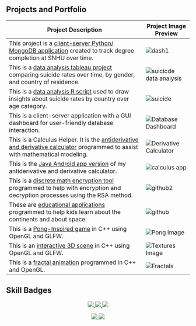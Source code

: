 
## Projects and Portfolio
<!-- TABLE -->
| Project Description | Project Image Preview |
| --- | --- |
| This project is a [client-server Python/ MongoDB application](https://github.com/sheraadams/Database-Dashboard-Example) created to track degree completion at SNHU over time. | ![dash1](https://github.com/sheraadams/sheraadams/assets/110789514/477b8f33-5e64-48d7-b0ac-e5b6b57df86b) |
| This is a [data analysis tableau project](https://public.tableau.com/app/profile/sheraadamsmedia/viz/SuicideDataAnalysis_16577546147860/Dashboard1) comparing suicide rates over time, by gender, and country of residence. | ![suicicde data analysis](https://github.com/sheraadams/sheraadams/assets/110789514/f1b30b26-81f1-4143-88b8-1a620456d934) |
|This is a [data analysis R script](https://github.com/sheraadams/Suicide-Data-Analysis) used to draw insights about suicide rates by country over age category. |![suicide](https://github.com/sheraadams/sheraadams/assets/110789514/a7a61735-558a-4b9c-a769-bf77348314a6)|
| This is a client-server application with a GUI dashboard for user-friendly database interaction. | ![Database Dashboard](https://github.com/sheraadams/sheraadams/assets/110789514/8da7181b-9fc0-43ce-8050-1fbdbc1d57c3) |
| This is a Calculus Helper. It is the [antiderivative and derivative calculator](https://github.com/sheraadams/Derivative-and-Integral-Calculator) programmed to assist with mathematical modeling. | ![Derivative Calculator](https://github.com/sheraadams/sheraadams/assets/110789514/6e41a3b4-f6e1-49e0-84ab-e80df98ea6d5) |
| This is the [Java Android app version](https://github.com/sheraadams/Calculus-Helper-Android-App) of my antiderivative and derivative calculator. |![calculus app](https://github.com/sheraadams/sheraadams/assets/110789514/37127bf3-695c-44bc-b24f-11914755c5bd)|
| This is a [discrete math encryption tool](https://github.com/sheraadams/Simple-RSA-Mesage-Encryption) programmed to help with encryption and decryption processes using the RSA method. | ![github2](https://github.com/sheraadams/sheraadams/assets/110789514/6bfe8503-b1bf-404a-8ea9-d9c825365b3e) |
| These are [educational applications](https://github.com/sheraadams/Educational-programs) programmed to help kids learn about the continents and about space. | ![github](https://github.com/sheraadams/sheraadams/assets/110789514/5898e3c0-03dd-4c45-b311-9610c60c1798) |
| This is a [Pong-Inspired game](https://github.com/sheraadams/OpenGL-Pong) in C++ using OpenGL and GLFW. | ![Pong Image](https://github.com/sheraadams/sheraadams/assets/110789514/5cf85874-ac9a-4819-a72f-2dff47ec44f8) |
| This is an [interactive 3D scene](https://github.com/sheraadams/Shapes-and-PBR-Materials) in C++ using OpenGL and GLFW. | ![Textures Image](https://github.com/sheraadams/sheraadams/assets/110789514/a006f2ab-ab94-427a-abd8-cb2c67d9a436) |
| This is a [fractal animation](https://github.com/sheraadams/OpenGL-Fractal-Animation) programmed in C++ and OpenGL. | ![Fractals](https://github.com/sheraadams/sheraadams/assets/110789514/1f912288-3f08-481d-aa4f-3509dd846093) |

## Skill Badges
<!-- skills -->
<p align="center">
  <a href="https://skillicons.dev">
    <img src="https://skillicons.dev/icons?i=java,lua,cpp,cs,html,js,py,eclipse,ae,idea,spring" />
    <img src="https://skillicons.dev/icons?i=git,ai,ps,vscode,visualstudio,matlab,mysql,linux,r" />
    <img src="https://skillicons.dev/icons?i=pr,css,mongodb,maven,androidstudio,bash,powershell" />
  </a>
</p>

<!-- contributors -->
<p align="center">
  <a href="https://skillicons.dev">
    <img src="https://img.shields.io/badge/all_contributors-32-orange.svg?style=flat-square" />
    <img src="https://komarev.com/ghpvc/?username=sheraadams" />
  </a>
</p>
